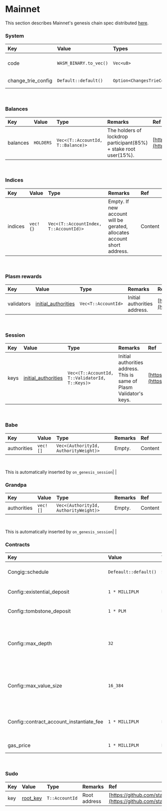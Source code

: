# Mainnet

This section describes Mainnet's genesis chain spec distributed [here](https://github.com/staketechnologies/Plasm/blob/v1.0.0/bin/node/cli/res/plasm.json).‌

### System <a id="system"></a>

| Key | Value | Types | Remarkds | Refs |
| :--- | :--- | :--- | :--- | :--- |
| code | `WASM_BINARY.to_vec()` | `Vec<u8>` | The wasm binary in build. | ​Content |
| change\_trie\_config | `Default::default()` | `Option<ChangesTrieConfiguration>` | ​Content | ​[https://crates.parity.io/sp\_core/struct.ChangesTrieConfiguration.html](https://crates.parity.io/sp_core/struct.ChangesTrieConfiguration.html)​ |

‌

### Balances <a id="balances"></a>

| Key | Value | Type | Remarks | Ref |
| :--- | :--- | :--- | :--- | :--- |
| balances | `HOLDERS` | `Vec<(T::AccountId, T::Balance)>` | The holders of lockdrop participant\(85%\) + stake root user\(15%\). | ​[https://github.com/staketechnologies/Plasm/blob/dusty/bin/node/runtime/src/constants.rs\#L23](https://github.com/staketechnologies/Plasm/blob/dusty/bin/node/runtime/src/constants.rs#L23)​ |

‌

### Indices <a id="indices"></a>

| Key | Value | Type | Remarks | Ref |
| :--- | :--- | :--- | :--- | :--- |
| indices | `vec!{}` | `Vec<(T::AccountIndex, T::AccountId)>` | Empty. If new account will be gerated, allocates account short address. | ​Content |

‌

### Plasm rewards <a id="plasm-rewards"></a>

| Key | Value | Type | Remarks | Ref |
| :--- | :--- | :--- | :--- | :--- |
| validators | ​[initial\_authorities](https://github.com/staketechnologies/Plasm/blob/v1.0.0/bin/node/cli/src/chain_spec.rs#L196)​ | `Vec<T::AccountId>` | Initial authorities address. | ​[https://github.com/staketechnologies/Plasm/blob/v1.0.0/bin/node/cli/src/chain\_spec.rs\#L196](https://github.com/staketechnologies/Plasm/blob/v1.0.0/bin/node/cli/src/chain_spec.rs#L196)​ |

‌

### Session <a id="session"></a>

| Key | Value | Type | Remarks | Ref |
| :--- | :--- | :--- | :--- | :--- |
| keys | ​[initial\_authorities](https://github.com/staketechnologies/Plasm/blob/v1.0.0/bin/node/cli/src/chain_spec.rs#L196)​ | `Vec<(T::AccountId, T::ValidatorId, T::Keys)>` | Initial authorities address. This is same of Plasm Validator's keys. | ​[https://github.com/staketechnologies/Plasm/blob/v1.0.0/bin/node/cli/src/chain\_spec.rs\#L196](https://github.com/staketechnologies/Plasm/blob/v1.0.0/bin/node/cli/src/chain_spec.rs#L196)​ |

‌

### Babe <a id="babe"></a>

| Key | Value | Type | Remarks | Ref |
| :--- | :--- | :--- | :--- | :--- |
| authorities | `vec![]` | `Vec<(AuthorityId, AuthorityWeight)>` | Empty. | ​Content |

‌

This is automatically inserted by `on_genesis_session`\| \|‌

### Grandpa <a id="grandpa"></a>

| Key | Value | Type | Remarks | Ref |
| :--- | :--- | :--- | :--- | :--- |
| authorities | `vec![]` | `Vec<(AuthorityId, AuthorityWeight)>` | Empty. | ​Content |

‌

This is automatically inserted by `on_genesis_session`\| \|‌

### Contracts <a id="contracts"></a>

| Key | Value | Type | Remarks | Ref |
| :--- | :--- | :--- | :--- | :--- |
| Congig::schedule | `Defeault::default()` | `Schedule` | Please see reference about default values. | ​[https://crates.parity.io/pallet\_contracts/struct.Schedule.html](https://crates.parity.io/pallet_contracts/struct.Schedule.html)​ |
| Config::existential\_deposit | `1 * MILLIPLM` | `BalanceOf<T>` | The default value. depends on `ExistentialDeposit` | ​Content |
| Config::tombstone\_deposit | `1 * PLM` | `BalanceOf<T>` | The default value. depends on `TombstoneDeposit` | ​Content |
| Config::max\_depth | `32` | `u32` | The maximum nesting level of a call/instantiate stack. The default value. Depends on `DefaultMaxDepth` on contract module. | ​Content |
| Config::max\_value\_size | `16_384` | `u32` | The maximum size of a storage value in bytes. Depends on `DefaultMaxValue` on contract module. | ​Content |
| Config::contract\_account\_instantiate\_fee | `1 * MILLIPLM` | `BalanceOf<T>` | The fee required to instantiate a contract instance. Depends on `ContractFee`. | ​Content |
| gas\_price | `1 * MILLIPLM` | `BalanceOf<T>` | The price of one unit of gas. | ​Content |

‌

### Sudo <a id="sudo"></a>

| Key | Value | Type | Remarks | Ref |
| :--- | :--- | :--- | :--- | :--- |
| key | ​[root\_key](https://github.com/staketechnologies/Plasm/blob/v1.0.0/bin/node/cli/src/chain_spec.rs#L225)​ | `T::AccountId` | Root address | ​[https://github.com/staketechnologies/Plasm/blob/](https://github.com/staketechnologies/Plasm/blob/v1.0.0/bin/node/cli/src/chain_spec.rs#L225)​ |

